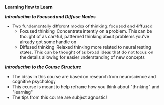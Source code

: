 **Learning How to Learn**

***Introduction to Focused and Diffuse Modes***

* Two fundamentally different modes of thinking: focused and diffused
  * Focused thinking: Concentrate intently on a problem. This can be thought of as careful, patterned thinking about problems you've already got some handle on
  * Diffused thinking: Relaxed thinking more related to neural resting states. This can be thought of as broad ideas that do not focus on the details allowing for easier understanding of new concepts
  
***Introduction to the Course Structure***

* The ideas in this course are based on research from neuroscience and cognitive psychology
* This course is meant to help reframe how you think about "thinking" and "learning"
* The tips from this course are subject agnostic!
  

